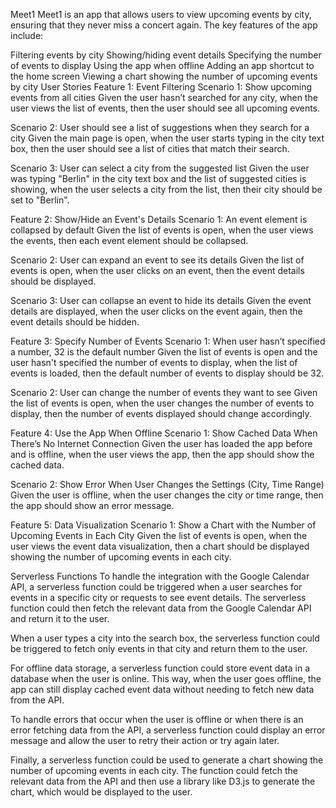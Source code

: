 Meet1
Meet1 is an app that allows users to view upcoming events by city, ensuring that they never miss a concert again. The key features of the app include:

Filtering events by city
Showing/hiding event details
Specifying the number of events to display
Using the app when offline
Adding an app shortcut to the home screen
Viewing a chart showing the number of upcoming events by city
User Stories
Feature 1: Event Filtering
Scenario 1: Show upcoming events from all cities
Given the user hasn’t searched for any city, when the user views the list of events, then the user should see all upcoming events.

Scenario 2: User should see a list of suggestions when they search for a city
Given the main page is open, when the user starts typing in the city text box, then the user should see a list of cities that match their search.

Scenario 3: User can select a city from the suggested list
Given the user was typing "Berlin" in the city text box and the list of suggested cities is showing, when the user selects a city from the list, then their city should be set to "Berlin".

Feature 2: Show/Hide an Event's Details
Scenario 1: An event element is collapsed by default
Given the list of events is open, when the user views the events, then each event element should be collapsed.

Scenario 2: User can expand an event to see its details
Given the list of events is open, when the user clicks on an event, then the event details should be displayed.

Scenario 3: User can collapse an event to hide its details
Given the event details are displayed, when the user clicks on the event again, then the event details should be hidden.

Feature 3: Specify Number of Events
Scenario 1: When user hasn’t specified a number, 32 is the default number
Given the list of events is open and the user hasn't specified the number of events to display, when the list of events is loaded, then the default number of events to display should be 32.

Scenario 2: User can change the number of events they want to see
Given the list of events is open, when the user changes the number of events to display, then the number of events displayed should change accordingly.

Feature 4: Use the App When Offline
Scenario 1: Show Cached Data When There’s No Internet Connection
Given the user has loaded the app before and is offline, when the user views the app, then the app should show the cached data.

Scenario 2: Show Error When User Changes the Settings (City, Time Range)
Given the user is offline, when the user changes the city or time range, then the app should show an error message.

Feature 5: Data Visualization
Scenario 1: Show a Chart with the Number of Upcoming Events in Each City
Given the list of events is open, when the user views the event data visualization, then a chart should be displayed showing the number of upcoming events in each city.

Serverless Functions
To handle the integration with the Google Calendar API, a serverless function could be triggered when a user searches for events in a specific city or requests to see event details. The serverless function could then fetch the relevant data from the Google Calendar API and return it to the user.

When a user types a city into the search box, the serverless function could be triggered to fetch only events in that city and return them to the user.

For offline data storage, a serverless function could store event data in a database when the user is online. This way, when the user goes offline, the app can still display cached event data without needing to fetch new data from the API.

To handle errors that occur when the user is offline or when there is an error fetching data from the API, a serverless function could display an error message and allow the user to retry their action or try again later.

Finally, a serverless function could be used to generate a chart showing the number of upcoming events in each city. The function could fetch the relevant data from the API and then use a library like D3.js to generate the chart, which would be displayed to the user.